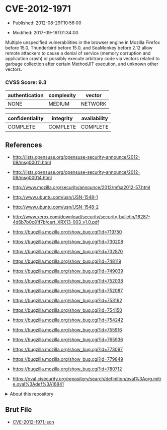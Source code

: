 # CVE-2012-1971

- Published: 2012-08-29T10:56:00

- Modified: 2017-09-19T01:34:00

Multiple unspecified vulnerabilities in the browser engine in Mozilla Firefox before 15.0, Thunderbird before 15.0, and SeaMonkey before 2.12 allow remote attackers to cause a denial of service (memory corruption and application crash) or possibly execute arbitrary code via vectors related to garbage collection after certain MethodJIT execution, and unknown other vectors.

### CVSS Score: **9.3**

| authentication | complexity | vector |
| --- | --- | --- |
| NONE | MEDIUM | NETWORK |

| confidentiality | integrity | availability |
| --- | --- | --- |
| COMPLETE | COMPLETE | COMPLETE |

## References

* http://lists.opensuse.org/opensuse-security-announce/2012-09/msg00011.html

* http://lists.opensuse.org/opensuse-security-announce/2012-09/msg00014.html

* http://www.mozilla.org/security/announce/2012/mfsa2012-57.html

* http://www.ubuntu.com/usn/USN-1548-1

* http://www.ubuntu.com/usn/USN-1548-2

* http://www.xerox.com/download/security/security-bulletin/16287-4d6b7b0c81f7b/cert_XRX13-003_v1.0.pdf

* https://bugzilla.mozilla.org/show_bug.cgi?id=719750

* https://bugzilla.mozilla.org/show_bug.cgi?id=730208

* https://bugzilla.mozilla.org/show_bug.cgi?id=732870

* https://bugzilla.mozilla.org/show_bug.cgi?id=748119

* https://bugzilla.mozilla.org/show_bug.cgi?id=749039

* https://bugzilla.mozilla.org/show_bug.cgi?id=752038

* https://bugzilla.mozilla.org/show_bug.cgi?id=752087

* https://bugzilla.mozilla.org/show_bug.cgi?id=753162

* https://bugzilla.mozilla.org/show_bug.cgi?id=754150

* https://bugzilla.mozilla.org/show_bug.cgi?id=754242

* https://bugzilla.mozilla.org/show_bug.cgi?id=755916

* https://bugzilla.mozilla.org/show_bug.cgi?id=765936

* https://bugzilla.mozilla.org/show_bug.cgi?id=773097

* https://bugzilla.mozilla.org/show_bug.cgi?id=779849

* https://bugzilla.mozilla.org/show_bug.cgi?id=780712

* https://oval.cisecurity.org/repository/search/definition/oval%3Aorg.mitre.oval%3Adef%3A16841

<details>
<summary>About this repository</summary> 

  This repository is part of the project [Live Hack CVE](https://github.com/Live-Hack-CVE). Main website can be found [www.live-hack.org](https://www.live-hack.org) 
  
  Made by [Sn0wAlice](https://github.com/Sn0wAlice) for the people that care about security and need to have a feed of the latest CVEs. Hope you enjoy it, don't forget to star the repo and follow me on [Twitter](https://twitter.com/Sn0wAlice) and [Github](https://github.com/Sn0wAlice). And that is my [personnal website](https://www.alice-snow.me/)

  - [Home Page](https://github.com/Live-Hack-CVE)
  - [Framework](https://github.com/Live-Hack-CVE/cve-framework)
  - [CVE database](https://github.com/Live-Hack-CVE/full_database)
  - [Changelog](https://github.com/Live-Hack-CVE/Changelog)
</details>

## Brut File

* [CVE-2012-1971.json](https://raw.githubusercontent.com/Live-Hack-CVE/full_database/main/cves/2012/CVE-2012-1971.json)

